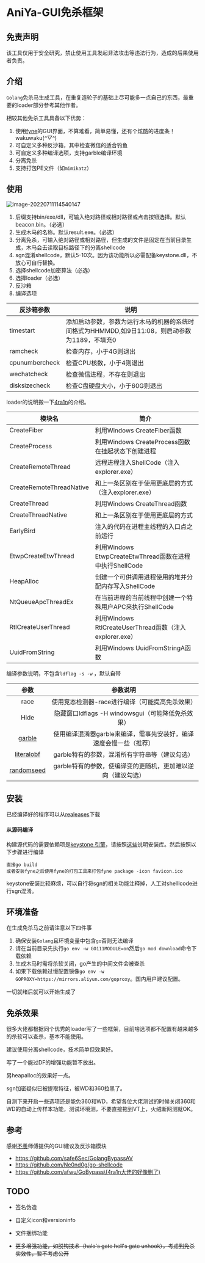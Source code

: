 # AniYa-GUI免杀框架

## 免责声明

该工具仅用于安全研究，禁止使用工具发起非法攻击等违法行为，造成的后果使用者负责。

## 介绍

`Golang`免杀马生成工具，在重复造轮子的基础上尽可能多一点自己的东西，最重要的loader部分参考其他作者。

相较其他免杀工具具备以下优势：

1. 使用[fyne](https://github.com/fyne-io/fyne)的GUI界面，不算难看，简单易懂，还有个炫酷的进度条！wakuwaku(*^▽^*)
2. 可自定义多种反沙箱，其中检查微信的适合钓鱼
3. 可自定义多种编译选项，支持garble编译环境
4. 分离免杀
5. 支持打包PE文件（如`mimikatz`）

## 使用

![image-20220711114540147](https://github.com/piiperxyz/AniYa/blob/main/img/image-20220711114540147.png)

1. 后缀支持bin/exe/dll，可输入绝对路径或相对路径或点击按钮选择。默认beacon.bin。（必选）
2. 生成木马的名称。默认result.exe。（必选）
3. 分离免杀，可输入绝对路径或相对路径，但生成的文件是固定在当前目录生成，木马会去读取目标路径下的分离shellcode
4. sgn混淆shellcode，默认5-10次。因为该功能所以必需配备keystone.dll，不放心可自行替换。
5. 选择shellcode加密算法（必选）
6. 选择loader（必选）
7. 反沙箱
8. 编译选项

| 反沙箱参数     | 说明                                                         |
| -------------- | ------------------------------------------------------------ |
| timestart      | 添加启动参数，参数为运行木马的机器的系统时间格式为HHMMDD,如9日11:08，则启动参数为1189，不填充0 |
| ramcheck       | 检查内存，小于4G则退出                                       |
| cpunumbercheck | 检查CPU核数，小于4则退出                                     |
| wechatcheck    | 检查微信进程，不存在则退出                                   |
| disksizecheck  | 检查C盘硬盘大小，小于60G则退出                               |

loader的说明搬一下[4ra1n](https://github.com/4ra1n)的介绍。

| 模块名                   | 简介                                                     |
| ------------------------ | -------------------------------------------------------- |
| CreateFiber              | 利用Windows CreateFiber函数                              |
| CreateProcess            | 利用Windows CreateProcess函数在挂起状态下创建进程        |
| CreateRemoteThread       | 远程进程注入ShellCode（注入explorer.exe）                |
| CreateRemoteThreadNative | 和上一条区别在于使用更底层的方式（注入explorer.exe）     |
| CreateThread             | 利用Windows CreateThread函数                             |
| CreateThreadNative       | 和上一条区别在于使用更底层的方式                         |
| EarlyBird                | 注入的代码在进程主线程的入口点之前运行                   |
| EtwpCreateEtwThread      | 利用Windows EtwpCreateEtwThread函数在进程中执行ShellCode |
| HeapAlloc                | 创建一个可供调用进程使用的堆并分配内存写入ShellCode      |
| NtQueueApcThreadEx       | 在当前进程的当前线程中创建一个特殊用户APC来执行ShellCode |
| RtlCreateUserThread      | 利用Windows RtlCreateUserThread函数（注入explorer.exe）  |
| UuidFromString           | 利用Windows UuidFromStringA函数                          |

编译参数说明，不包含`ldflag -s -w` ，默认自带

|                             参数                             |                           参数说明                           |
| :----------------------------------------------------------: | :----------------------------------------------------------: |
|                             race                             |       使用竞态检测器-race进行编译（可能提高免杀效果）        |
|                             Hide                             |      隐藏窗口ldflags -H windowsgui（可能降低免杀效果）       |
|        [garble](https://github.com/burrowers/garble)         | 使用编译混淆器garble来编译，需事先安装好，编译速度会慢一些（推荐） |
| [literalobf](https://github.com/burrowers/garble#literal-obfuscation) |        garble特有的参数，混淆所有字符串等（建议勾选）        |
| [randomseed](https://github.com/burrowers/garble#determinism-and-seeds) | garble特有的参数，使编译变的更随机，更加难以逆向（建议勾选） |

## 安装

已经编译好的程序可以从[realeases](https://github.com/piiperxyz/AniYa/releases)下载

#### 从源码编译

构建源代码的需要依赖项是[keystone 引擎](https://github.com/keystone-engine/keystone)，请按照[这些](https://github.com/keystone-engine/keystone/blob/master/docs/COMPILE.md)说明安装库。然后按照以下步骤进行编译

```
直接go build
或者安装fyne之后使用fyne的打包工具来打包fyne package -icon favicon.ico
```

keystone安装比较麻烦，可以自行将sgn的相关功能注释掉，人工对shelllcode进行sgn混淆。

## 环境准备

在生成免杀马之前请注意以下四件事

1. 确保安装`Golang`且环境变量中包含`go`否则无法编译
2. 请在当前目录先执行`go env -w GO111MODULE=on`然后`go mod download`命令下载依赖
3. 生成木马时需将杀软关闭，go产生的中间文件会被查杀
4. 如果下载依赖过慢配置镜像`go env -w GOPROXY=https://mirrors.aliyun.com/goproxy`。国内用户建议配置。

一切就绪后就可以开始生成了

## 免杀效果

很多大佬都根据同个优秀的loader写了一些框架，目前啥选项都不配置有越来越多的杀软可以查杀，基本不能使用。

建议使用分离shellcode，技术简单但效果好。

写了一个能过DF的增强功能暂不放出。

另heapalloc的效果好一点。

sgn加密疑似已被提取特征，被WD和360拉黑了。

自测下来开启一些选项还是能免360和WD，希望各位大佬测试的时候关闭360和WD的自动上传样本功能，测试环境测，不要直接拖到VT上，火绒断网测就OK。



## 参考

感谢[不羡](https://github.com/V1rtu0l)师傅提供的GUI建议及反沙箱模块

- https://github.com/safe6Sec/GolangBypassAV
- https://github.com/Ne0nd0g/go-shellcode
- https://github.com/afwu/GoBypass\(4ra1n大佬的好像删了)

## TODO

- 签名伪造

- 自定义icon和versioninfo
- 文件捆绑功能

- ~~更多增强功能，如脱钩技术（halo's gate hell's gate unhook），考虑到免杀实效性，暂不考虑公开~~

